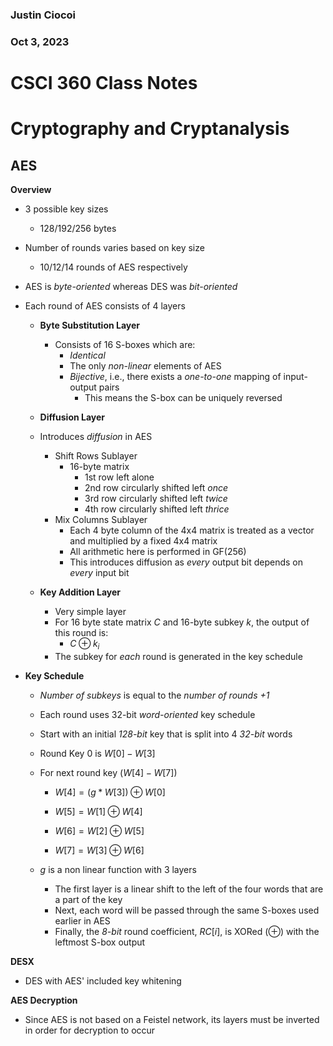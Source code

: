 ### Justin Ciocoi

### Oct 3, 2023

# CSCI 360 Class Notes

# Cryptography and Cryptanalysis

## AES

**Overview**

- 3 possible key sizes
  
  - 128/192/256 bytes

- Number of rounds varies based on key size
  
  - 10/12/14 rounds of AES respectively

- AES is *byte-oriented* whereas DES was *bit-oriented*

- Each round of AES consists of 4 layers
  
  - **Byte Substitution Layer**
    
    - Consists of 16 S-boxes which are:
      - *Identical*
      - The only *non-linear* elements of AES
      - *Bijective*, i.e., there exists a *one-to-one* mapping of input-output pairs
        - This means the S-box can be uniquely reversed
  
  - **Diffusion Layer**
  
  - Introduces *diffusion* in AES
    
    - Shift Rows Sublayer
      - 16-byte matrix
        - 1st row left alone
        - 2nd row circularly shifted left *once*
        - 3rd row circularly shifted left *twice*
        - 4th row circularly shifted left *thrice*
    - Mix Columns Sublayer
      - Each 4 byte column of the 4x4 matrix is treated as a vector and multiplied by a fixed 4x4 matrix
      - All arithmetic here is performed in GF(256)
      - This introduces diffusion as *every* output bit depends on *every* input bit
  
  - **Key Addition Layer**
    
    - Very simple layer
    - For 16 byte state matrix *C* and 16-byte subkey *k*, the output of this round is:
      - $C \oplus k_i$
    - The subkey for *each* round is generated in the key schedule

- **Key Schedule**
  
  - *Number of subkeys* is equal to the *number of rounds +1*
  
  - Each round uses 32-bit *word-oriented* key schedule
  
  - Start with an initial *128-bit* key that is split into 4 *32-bit* words
  
  - Round Key 0 is $W[0]-W[3]$
  
  - For next round key ($W[4]-W[7]$)
    
    - $W[4] = (g * W[3]) \oplus W[0]$ 
    
    - $W[5] = W[1] \oplus W[4]$
    
    - $W[6] = W[2] \oplus W[5]$
    
    - $W[7] = W[3] \oplus W[6]$
  
  - $g$ is a non linear function with 3 layers
    
    - The first layer is a linear shift to the left of the four words that are a part of the key
    - Next, each word will be passed through the same S-boxes used earlier in AES
    - Finally, the *8-bit* round coefficient, $RC[i]$, is XORed ($\oplus$) with the leftmost S-box output

**DESX** 

- DES with AES' included key whitening

**AES Decryption**

- Since AES is not based on a Feistel network, its layers must be inverted in order for decryption to occur